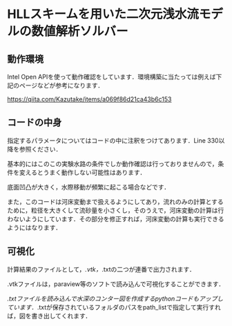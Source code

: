 # HLLスキームを用いた二次元浅水流モデルの数値解析ソルバー

## 動作環境

Intel Open APIを使って動作確認をしています．環境構築に当たっては例えば下記のページなどが参考になります．

https://qiita.com/Kazutake/items/a069f86d21ca43b6c153

## コードの中身

指定するパラメータについてはコードの中に注釈をつけてあります．Line 330以降を参照ください．

基本的にはこのこの実験水路の条件でしか動作確認は行っておりませんので，条件を変えるとうまく動作しない可能性はあります．

底面凹凸が大きく，水際移動が頻繁に起こる場合などです．

また，このコードは河床変動まで扱えるようにしてあり，流れのみの計算とするために，粒径を大きくして流砂量を小さくし，そのうえで，河床変動の計算は行わないようにしています．その部分を修正すれば，河床変動の計算も実行できるようにはなります．

## 可視化

計算結果のファイルとして，*.vtk，*.txtの二つが連番で出力されます．

.vtkファイルは，paraview等のソフトで読み込んで可視化することができます．

*.txtファイルを読み込んで水深のコンター図を作成するpythonコードもアップしています．*.txtが保存されているフォルダのパスをpath_listで指定して実行すれば，図を書き出してくれます．
